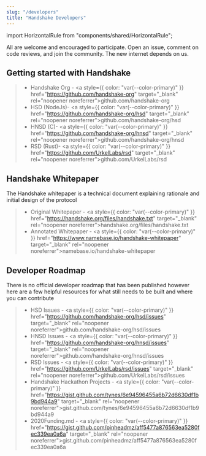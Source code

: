 ```yaml
---
slug: "/developers"
title: "Handshake Developers"
---
```


<!-- Component Imports -->
import HorizontalRule from "components/shared/HorizontalRule";

All are welcome and encouraged to participate. Open an issue, comment on code reviews, and join the community. The new internet depends on us.

<HorizontalRule borderWidth={2} />

## Getting started with Handshake

 > * Handshake Org - <a style={{ color: "var(--color-primary)" }} href="https://github.com/handshake-org" target="_blank" rel="noopener noreferrer">github.com/handshake-org</a>
 > * HSD (NodeJs)- <a style={{ color: "var(--color-primary)" }} href="https://github.com/handshake-org/hsd" target="_blank" rel="noopener noreferrer">github.com/handshake-org/hsd</a>
 > * HNSD (C)- <a style={{ color: "var(--color-primary)" }} href="https://github.com/handshake-org/hnsd" target="_blank" rel="noopener noreferrer">github.com/handshake-org/hnsd</a>
 > * RSD (Rust)- <a style={{ color: "var(--color-primary)" }} href="https://github.com/UrkelLabs/rsd" target="_blank" rel="noopener noreferrer">github.com/UrkelLabs/rsd</a>

<HorizontalRule />

## Handshake Whitepaper

The Handshake whitepaper is a technical document explaining rationale and initial design of the protocol

 > * Original Whitepaper - <a style={{ color: "var(--color-primary)" }} href="https://handshake.org/files/handshake.txt" target="_blank" rel="noopener noreferrer">handshake.org/files/handshake.txt</a>
 > * Annotated Whitepaper - <a style={{ color: "var(--color-primary)" }} href="https://www.namebase.io/handshake-whitepaper" target="_blank" rel="noopener noreferrer">namebase.io/handshake-whitepaper</a>


<HorizontalRule />

## Developer Roadmap

There is no official developer roadmap that has been published however here are a few helpful resources for what still needs to be built and where you can contribute

  > * HSD Issues - <a style={{ color: "var(--color-primary)" }} href="https://github.com/handshake-org/hsd/issues" target="_blank" rel="noopener noreferrer">github.com/handshake-org/hsd/issues</a>
  > * HNSD Issues - <a style={{ color: "var(--color-primary)" }} href="https://github.com/handshake-org/hnsd/issues" target="_blank" rel="noopener noreferrer">github.com/handshake-org/hnsd/issues</a>
  > * RSD Issues - <a style={{ color: "var(--color-primary)" }} href="https://github.com/UrkelLabs/rsd/issues" target="_blank" rel="noopener noreferrer">github.com/UrkelLabs/rsd/issues</a>
  > * Handshake Hackathon Projects - <a style={{ color: "var(--color-primary)" }} href="https://gist.github.com/tynes/6e94596455a6b72d6630df1b9bd944a9" target="_blank" rel="noopener noreferrer">gist.github.com/tynes/6e94596455a6b72d6630df1b9bd944a9</a>
  > * 2020Funding.md - <a style={{ color: "var(--color-primary)" }} href="https://gist.github.com/pinheadmz/aff5477a876563ea5280fec339ea0a6a" target="_blank" rel="noopener noreferrer">gist.github.com/pinheadmz/aff5477a876563ea5280fec339ea0a6a</a>
